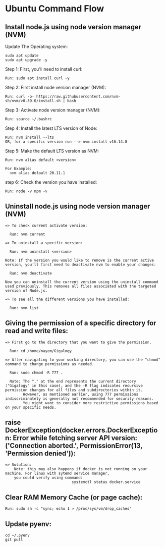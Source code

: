# Ubuntu Command Flow

## Install node.js using node version manager (NVM)
  
  Update The Operating system:
  
    sudo apt update
    sudo apt upgrade -y

  Step 1: First, you'll need to install curl:
    
    Run: sudo apt install curl -y
      
  Step 2: First install node version manager (NVM):
  
    Run: curl -o- https://raw.githubusercontent.com/nvm-sh/nvm/v0.39.0/install.sh | bash
    
  Step 3: Activate node version manager (NVM):
      
    Run: source ~/.bashrc

  Step 4: Install the latest LTS version of Node:

    Run: nvm install --lts
    OR, for a specific version run --> nvm install v16.14.0

  Step 5: Make the default LTS version as NVM:

    Run: nvm alias default <version>
    
    For Example: 
      nvm alias default 20.11.1
      
  step 6: Check the version you have installed:
    
    Run: node -v npm -v


## Uninstall node.js using node version manager (NVM)
    
    => To check current activate version:
      
      Run: nvm current
      
    => To uninstall a specific version:
      
      Run: nvm uninstall <version>

    Note: If the version you would like to remove is the current active version, you’ll first need to deactivate nvm to enable your changes:

      Run: nvm deactivate
    
    Now you can uninstall the current version using the uninstall command used previously. This removes all files associated with the targeted version of Node.js.

    => To see all the different versions you have installed:
      
      Run: nvm list
    
## Giving the permission of a specific directory for read and write files:

    => First go to the directory that you want to give the permission.
      
      Run: cd /home/nayem/Gigalogy

    => After navigating to your working directory, you can use the "chmod" command to change permissions as needed.
      
      Run: sudo chmod -R 777 .

      Note: The "." at the end represents the current directory ("Gigalogy" in this case), and the -R flag indicates recursive permission changes for all files and subdirectories within it. 
            However, as mentioned earlier, using 777 permissions indiscriminately is generally not recommended for security reasons. 
            You might want to consider more restrictive permissions based on your specific needs.
## raise DockerException(docker.errors.DockerException: Error while fetching server API version: ('Connection aborted.', PermissionError(13, 'Permission denied')):

    => Solution:
        Note: this may also happens if docker is not running on your machine. For linux with sytemd service manager, 
        you could verify using command: 
                                  systemctl status docker.service


## Clear RAM Memory Cache (or page cache):
    Run: sudo sh -c "sync; echo 1 > /proc/sys/vm/drop_caches"

## Update pyenv:
    cd ~/.pyenv
    git pull
